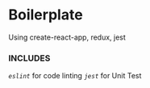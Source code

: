 # Boilerplate
Using create-react-app, redux, jest

### INCLUDES
_`eslint`_ for code linting
_`jest`_ for Unit Test